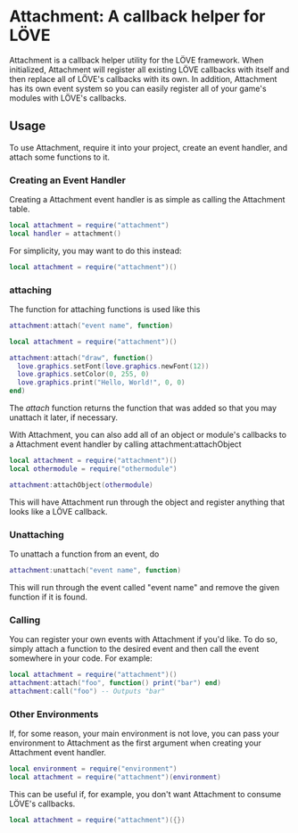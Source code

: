 Attachment: A callback helper for LÖVE
=====================================
Attachment is a callback helper utility for the LÖVE framework. When initialized, Attachment will register all existing LÖVE callbacks with itself and then replace all of LÖVE's callbacks with its own. In addition, Attachment has its own event system so you can easily register all of your game's modules with LÖVE's callbacks.

## Usage ##
To use Attachment, require it into your project, create an event handler, and attach some functions to it.

### Creating an Event Handler ###
Creating a Attachment event handler is as simple as calling the Attachment table.
```Lua
local attachment = require("attachment")
local handler = attachment()
```
For simplicity, you may want to do this instead:
```Lua
local attachment = require("attachment")()
```

### attaching ###
The function for attaching functions is used like this
```Lua
attachment:attach("event name", function)
```
```Lua
local attachment = require("attachment")()

attachment:attach("draw", function()
  love.graphics.setFont(love.graphics.newFont(12))
  love.graphics.setColor(0, 255, 0)
  love.graphics.print("Hello, World!", 0, 0)
end)
```
The *attach* function returns the function that was added so that you may unattach it later, if necessary.

With Attachment, you can also add all of an object or module's callbacks to a Attachment event handler by calling attachment:attachObject
```Lua
local attachment = require("attachment")()
local othermodule = require("othermodule")

attachment:attachObject(othermodule)
```
This will have Attachment run through the object and register anything that looks like a LÖVE callback.

### Unattaching ###
To unattach a function from an event, do
```Lua
attachment:unattach("event name", function)
```
This will run through the event called "event name" and remove the given function if it is found.

### Calling ###
You can register your own events with Attachment if you'd like. To do so, simply attach a function to the desired event and then call the event somewhere in your code.
For example:
```Lua
local attachment = require("attachment")()
attachment:attach("foo", function() print("bar") end)
attachment:call("foo") -- Outputs "bar"
```

### Other Environments ###
If, for some reason, your main environment is not love, you can pass your environment to Attachment as the first argument when creating your Attachment event handler.
```Lua
local environment = require("environment")
local attachment = require("attachment")(environment)
```
This can be useful if, for example, you don't want Attachment to consume LÖVE's callbacks.
```Lua
local attachment = require("attachment")({})
```
